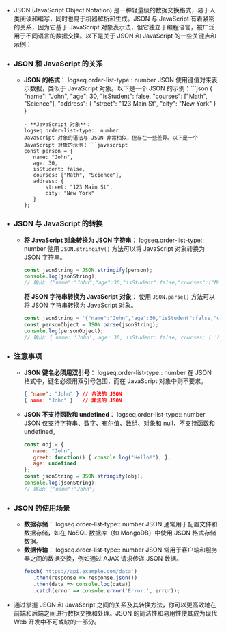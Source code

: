 - JSON (JavaScript Object Notation) 是一种轻量级的数据交换格式，易于人类阅读和编写，同时也易于机器解析和生成。JSON 与 JavaScript 有着紧密的关系，因为它基于 JavaScript 对象表示法，但它独立于编程语言，被广泛用于不同语言的数据交换。以下是关于 JSON 和 JavaScript 的一些关键点和示例：
- ### JSON 和 JavaScript 的关系
	- **JSON 的格式**：
	  logseq.order-list-type:: number
	  JSON 使用键值对来表示数据，类似于 JavaScript 对象。以下是一个 JSON 的示例：```json
	  {
	     "name": "John",
	     "age": 30,
	     "isStudent": false,
	     "courses": ["Math", "Science"],
	     "address": {
	         "street": "123 Main St",
	         "city": "New York"
	     }
	  }
	  ```
	  - **JavaScript 对象**：
	  logseq.order-list-type:: number
	  JavaScript 对象的语法与 JSON 非常相似，但存在一些差异。以下是一个 JavaScript 对象的示例：```javascript
	  const person = {
	     name: "John",
	     age: 30,
	     isStudent: false,
	     courses: ["Math", "Science"],
	     address: {
	         street: "123 Main St",
	         city: "New York"
	     }
	  };
	  ```
- ### JSON 与 JavaScript 的转换
	- **将 JavaScript 对象转换为 JSON 字符串**：
	  logseq.order-list-type:: number
	  使用 `JSON.stringify()` 方法可以将 JavaScript 对象转换为 JSON 字符串。
	  ```javascript
	  const jsonString = JSON.stringify(person);
	  console.log(jsonString);
	  // 输出: {"name":"John","age":30,"isStudent":false,"courses":["Math","Science"],"address":{"street":"123 Main St","city":"New York"}}
	  ```
	  **将 JSON 字符串转换为 JavaScript 对象**：
	  使用 `JSON.parse()` 方法可以将 JSON 字符串转换为 JavaScript 对象。
	  ```javascript
	  const jsonString = '{"name":"John","age":30,"isStudent":false,"courses":["Math","Science"],"address":{"street":"123 Main St","city":"New York"}}';
	  const personObject = JSON.parse(jsonString);
	  console.log(personObject);
	  // 输出: { name: 'John', age: 30, isStudent: false, courses: [ 'Math', 'Science' ], address: { street: '123 Main St', city: 'New York' } }
	  ```
- ### 注意事项
	- **JSON 键名必须用双引号**：
	  logseq.order-list-type:: number
	  在 JSON 格式中，键名必须用双引号包围，而在 JavaScript 对象中则不要求。
	  ```json
	  { "name": "John" } // 合法的 JSON
	  { name: "John" }   // 非法的 JSON
	  ```
	- **JSON 不支持函数和 undefined**：
	  logseq.order-list-type:: number
	  JSON 仅支持字符串、数字、布尔值、数组、对象和 null，不支持函数和 undefined。
	  ```javascript
	  const obj = {
	     name: "John",
	     greet: function() { console.log("Hello!"); },
	     age: undefined
	  };
	  const jsonString = JSON.stringify(obj);
	  console.log(jsonString);
	  // 输出: {"name":"John"}
	  ```
- ### JSON 的使用场景
	- **数据存储**：
	  logseq.order-list-type:: number
	  JSON 通常用于配置文件和数据存储，如在 NoSQL 数据库（如 MongoDB）中使用 JSON 格式存储数据。
	- **数据传输**：
	  logseq.order-list-type:: number
	  JSON 常用于客户端和服务器之间的数据交换，例如通过 AJAX 请求传递 JSON 数据。
	  ```javascript
	  fetch('https://api.example.com/data')
	     .then(response => response.json())
	     .then(data => console.log(data))
	     .catch(error => console.error('Error:', error));
	  ```
- 通过掌握 JSON 和 JavaScript 之间的关系及其转换方法，你可以更高效地在前端和后端之间进行数据交换和处理。JSON 的简洁性和易用性使其成为现代 Web 开发中不可或缺的一部分。